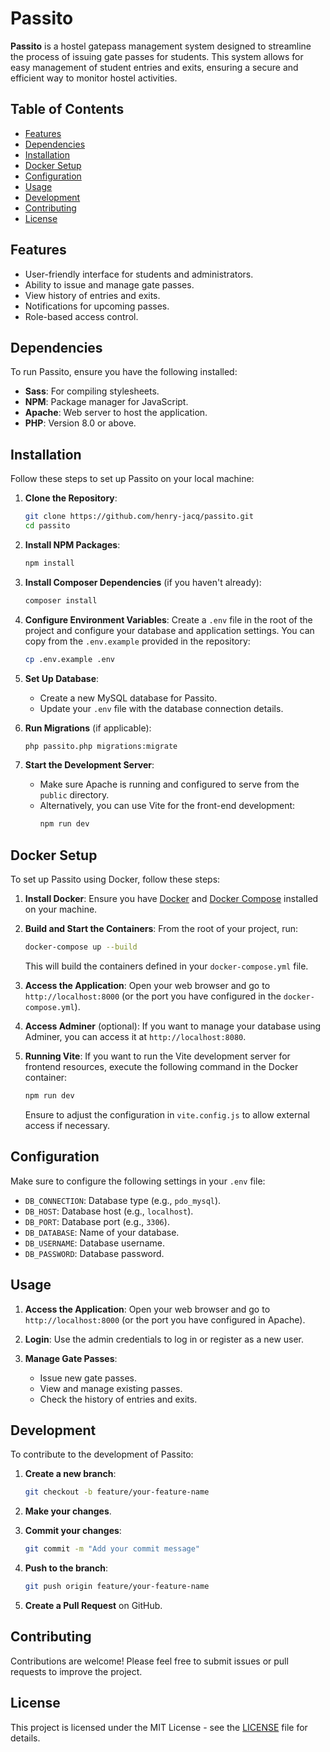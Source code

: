 # Passito

**Passito** is a hostel gatepass management system designed to streamline the process of issuing gate passes for students. This system allows for easy management of student entries and exits, ensuring a secure and efficient way to monitor hostel activities.

## Table of Contents

- [Features](#features)
- [Dependencies](#dependencies)
- [Installation](#installation)
- [Docker Setup](#docker-setup)
- [Configuration](#configuration)
- [Usage](#usage)
- [Development](#development)
- [Contributing](#contributing)
- [License](#license)

## Features

- User-friendly interface for students and administrators.
- Ability to issue and manage gate passes.
- View history of entries and exits.
- Notifications for upcoming passes.
- Role-based access control.

## Dependencies

To run Passito, ensure you have the following installed:

- **Sass**: For compiling stylesheets.
- **NPM**: Package manager for JavaScript.
- **Apache**: Web server to host the application.
- **PHP**: Version 8.0 or above.

## Installation

Follow these steps to set up Passito on your local machine:

1. **Clone the Repository**:
   ```bash
   git clone https://github.com/henry-jacq/passito.git
   cd passito
   ```

2. **Install NPM Packages**:
   ```bash
   npm install
   ```

3. **Install Composer Dependencies** (if you haven't already):
   ```bash
   composer install
   ```

4. **Configure Environment Variables**:
   Create a `.env` file in the root of the project and configure your database and application settings. You can copy from the `.env.example` provided in the repository:
   ```bash
   cp .env.example .env
   ```

5. **Set Up Database**:
   - Create a new MySQL database for Passito.
   - Update your `.env` file with the database connection details.

6. **Run Migrations** (if applicable):
   ```bash
   php passito.php migrations:migrate
   ```

7. **Start the Development Server**:
   - Make sure Apache is running and configured to serve from the `public` directory.
   - Alternatively, you can use Vite for the front-end development:
     ```bash
     npm run dev
     ```

## Docker Setup

To set up Passito using Docker, follow these steps:

1. **Install Docker**: Ensure you have [Docker](https://www.docker.com/get-started) and [Docker Compose](https://docs.docker.com/compose/install/) installed on your machine.

2. **Build and Start the Containers**:
   From the root of your project, run:
   ```bash
   docker-compose up --build
   ```
   This will build the containers defined in your `docker-compose.yml` file.

3. **Access the Application**:
   Open your web browser and go to `http://localhost:8000` (or the port you have configured in the `docker-compose.yml`).

4. **Access Adminer** (optional):
   If you want to manage your database using Adminer, you can access it at `http://localhost:8080`.

5. **Running Vite**:
   If you want to run the Vite development server for frontend resources, execute the following command in the Docker container:
   ```bash
   npm run dev
   ```
   Ensure to adjust the configuration in `vite.config.js` to allow external access if necessary.

## Configuration

Make sure to configure the following settings in your `.env` file:

- `DB_CONNECTION`: Database type (e.g., `pdo_mysql`).
- `DB_HOST`: Database host (e.g., `localhost`).
- `DB_PORT`: Database port (e.g., `3306`).
- `DB_DATABASE`: Name of your database.
- `DB_USERNAME`: Database username.
- `DB_PASSWORD`: Database password.

## Usage

1. **Access the Application**:
   Open your web browser and go to `http://localhost:8000` (or the port you have configured in Apache).

2. **Login**:
   Use the admin credentials to log in or register as a new user.

3. **Manage Gate Passes**:
   - Issue new gate passes.
   - View and manage existing passes.
   - Check the history of entries and exits.

## Development

To contribute to the development of Passito:

1. **Create a new branch**:
   ```bash
   git checkout -b feature/your-feature-name
   ```

2. **Make your changes**.

3. **Commit your changes**:
   ```bash
   git commit -m "Add your commit message"
   ```

4. **Push to the branch**:
   ```bash
   git push origin feature/your-feature-name
   ```

5. **Create a Pull Request** on GitHub.

## Contributing

Contributions are welcome! Please feel free to submit issues or pull requests to improve the project.

## License

This project is licensed under the MIT License - see the [LICENSE](LICENSE) file for details.
